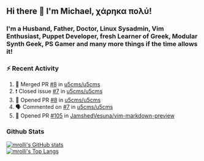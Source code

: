 ## Hi there 👋 I'm Michael, χάρηκα πολύ!

<!--
**mrolli/mrolli** is a ✨ _special_ ✨ repository because its `README.md` (this file) appears on your GitHub profile.

Here are some ideas to get you started:

- 🔭 I’m currently working on ...
- 🌱 I’m currently learning ...
- 👯 I’m looking to collaborate on ...
- 🤔 I’m looking for help with ...
- 💬 Ask me about ...
- 📫 How to reach me: ...
- 😄 Pronouns: ...
- ⚡ Fun fact: ...
-->

### I'm a Husband, Father, Doctor, Linux Sysadmin, Vim Enthusiast, Puppet Developer, fresh Learner of Greek, Modular Synth Geek, PS Gamer and many more things if the time allows it!

### :zap: Recent Activity

<!--START_SECTION:activity-->
1. 🎉 Merged PR [#8](https://github.com/u5cms/u5cms/pull/8) in [u5cms/u5cms](https://github.com/u5cms/u5cms)
2. ❗️ Closed issue [#7](https://github.com/u5cms/u5cms/issues/7) in [u5cms/u5cms](https://github.com/u5cms/u5cms)
3. 💪 Opened PR [#8](https://github.com/u5cms/u5cms/pull/8) in [u5cms/u5cms](https://github.com/u5cms/u5cms)
4. 🗣 Commented on [#7](https://github.com/u5cms/u5cms/issues/7) in [u5cms/u5cms](https://github.com/u5cms/u5cms)
5. 💪 Opened PR [#105](https://github.com/JamshedVesuna/vim-markdown-preview/pull/105) in [JamshedVesuna/vim-markdown-preview](https://github.com/JamshedVesuna/vim-markdown-preview)
<!--END_SECTION:activity-->

### Github Stats
[![mrolli's GitHub stats](https://github-readme-stats.vercel.app/api?username=mrolli&count_private=true&show_icons=true&theme=onedark)](https://github.com/anuraghazra/github-readme-stats)  
[![mrolli's Top Langs](https://github-readme-stats.vercel.app/api/top-langs/?username=mrolli&count_private=true&theme=onedark&hide=c%2B%2B,c,html,cmake,makefile&layout=compact)](https://github.com/anuraghazra/github-readme-stats)
